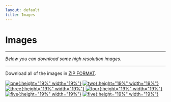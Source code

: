 ```yaml
---
layout: default
title: Images
---
```



<h1>Images</h1>

---

*Below you can download some high resolution images*.

---

Download all of the images in [ZIP FORMAT](https://kennethbunker.github.io/).

[![one](../proshots/one.jpg){:height="19%" width="19%"}](../proshots/one.jpg)
[![two](../proshots/two.jpg){:height="19%" width="19%"}](../proshots/two.jpg)
[![three](../proshots/three.jpg){:height="19%" width="19%"}](../proshots/three.jpg)
[![four](../proshots/four.jpg){:height="19%" width="19%"}](../proshots/four.jpg)
[![five](../proshots/five.jpg){:height="19%" width="19%"}](../proshots/five.jpg)
[![five](../proshots/six.jpg){:height="19%" width="19%"}](../proshots/six.jpg)
